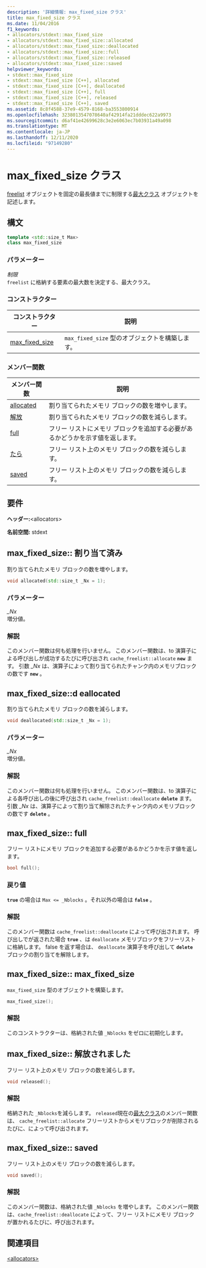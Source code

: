 ```yaml
---
description: '詳細情報: max_fixed_size クラス'
title: max_fixed_size クラス
ms.date: 11/04/2016
f1_keywords:
- allocators/stdext::max_fixed_size
- allocators/stdext::max_fixed_size::allocated
- allocators/stdext::max_fixed_size::deallocated
- allocators/stdext::max_fixed_size::full
- allocators/stdext::max_fixed_size::released
- allocators/stdext::max_fixed_size::saved
helpviewer_keywords:
- stdext::max_fixed_size
- stdext::max_fixed_size [C++], allocated
- stdext::max_fixed_size [C++], deallocated
- stdext::max_fixed_size [C++], full
- stdext::max_fixed_size [C++], released
- stdext::max_fixed_size [C++], saved
ms.assetid: 8c8f4588-37e9-4579-8168-ba3553800914
ms.openlocfilehash: 3238013547078640af42914fa21dddec622a9973
ms.sourcegitcommit: d6af41e42699628c3e2e6063ec7b03931a49a098
ms.translationtype: MT
ms.contentlocale: ja-JP
ms.lasthandoff: 12/11/2020
ms.locfileid: "97149280"
---
```

# <a name="max_fixed_size-class"></a>max_fixed_size クラス

[freelist](../standard-library/freelist-class.md) オブジェクトを固定の最長値までに制限する[最大クラス](../standard-library/allocators-header.md) オブジェクトを記述します。

## <a name="syntax"></a>構文

```cpp
template <std::size_t Max>
class max_fixed_size
```

### <a name="parameters"></a>パラメーター

*制限*\
`freelist` に格納する要素の最大数を決定する、最大クラス。

### <a name="constructors"></a>コンストラクター

|コンストラクター|説明|
|-|-|
|[max_fixed_size](#max_fixed_size)|`max_fixed_size` 型のオブジェクトを構築します。|

### <a name="member-functions"></a>メンバー関数

|メンバー関数|説明|
|-|-|
|[allocated](#allocated)|割り当てられたメモリ ブロックの数を増やします。|
|[解放](#deallocated)|割り当てられたメモリ ブロックの数を減らします。|
|[full](#full)|フリー リストにメモリ ブロックを追加する必要があるかどうかを示す値を返します。|
|[たら](#released)|フリー リスト上のメモリ ブロックの数を減らします。|
|[saved](#saved)|フリー リスト上のメモリ ブロックの数を減らします。|

## <a name="requirements"></a>要件

**ヘッダー:**\<allocators>

**名前空間:** stdext

## <a name="max_fixed_sizeallocated"></a><a name="allocated"></a> max_fixed_size:: 割り当て済み

割り当てられたメモリ ブロックの数を増やします。

```cpp
void allocated(std::size_t _Nx = 1);
```

### <a name="parameters"></a>パラメーター

*_Nx*\
増分値。

### <a name="remarks"></a>解説

このメンバー関数は何も処理を行いません。 このメンバー関数は、to 演算子による呼び出しが成功するたびに呼び出され `cache_freelist::allocate` **`new`** ます。 引数 *_Nx* は、演算子によって割り当てられたチャンク内のメモリブロックの数です **`new`** 。

## <a name="max_fixed_sizedeallocated"></a><a name="deallocated"></a> max_fixed_size::d eallocated

割り当てられたメモリ ブロックの数を減らします。

```cpp
void deallocated(std::size_t _Nx = 1);
```

### <a name="parameters"></a>パラメーター

*_Nx*\
増分値。

### <a name="remarks"></a>解説

このメンバー関数は何も処理を行いません。 このメンバー関数は、to 演算子による各呼び出しの後に呼び出され `cache_freelist::deallocate` **`delete`** ます。 引数 *_Nx* は、演算子によって割り当て解除されたチャンク内のメモリブロックの数です **`delete`** 。

## <a name="max_fixed_sizefull"></a><a name="full"></a> max_fixed_size:: full

フリー リストにメモリ ブロックを追加する必要があるかどうかを示す値を返します。

```cpp
bool full();
```

### <a name="return-value"></a>戻り値

**`true`** の場合は `Max <= _Nblocks` 。それ以外の場合は **`false`** 。

### <a name="remarks"></a>解説

このメンバー関数は `cache_freelist::deallocate` によって呼び出されます。 呼び出しでが返された場合 **`true`** 、は `deallocate` メモリブロックをフリーリストに格納します。 false を返す場合は、 `deallocate` 演算子を呼び出して **`delete`** ブロックの割り当てを解除します。

## <a name="max_fixed_sizemax_fixed_size"></a><a name="max_fixed_size"></a> max_fixed_size:: max_fixed_size

`max_fixed_size` 型のオブジェクトを構築します。

```cpp
max_fixed_size();
```

### <a name="remarks"></a>解説

このコンストラクターは、格納された値 `_Nblocks` をゼロに初期化します。

## <a name="max_fixed_sizereleased"></a><a name="released"></a> max_fixed_size:: 解放されました

フリー リスト上のメモリ ブロックの数を減らします。

```cpp
void released();
```

### <a name="remarks"></a>解説

格納された `_Nblocks`を減らします。 `released`現在の[最大クラス](../standard-library/allocators-header.md)のメンバー関数は、 `cache_freelist::allocate` フリーリストからメモリブロックが削除されるたびに、によって呼び出されます。

## <a name="max_fixed_sizesaved"></a><a name="saved"></a> max_fixed_size:: saved

フリー リスト上のメモリ ブロックの数を減らします。

```cpp
void saved();
```

### <a name="remarks"></a>解説

このメンバー関数は、格納された値 `_Nblocks` を増やします。 このメンバー関数は、`cache_freelist::deallocate` によって、フリー リストにメモリ ブロックが置かれるたびに、呼び出されます。

## <a name="see-also"></a>関連項目

[\<allocators>](../standard-library/allocators-header.md)
